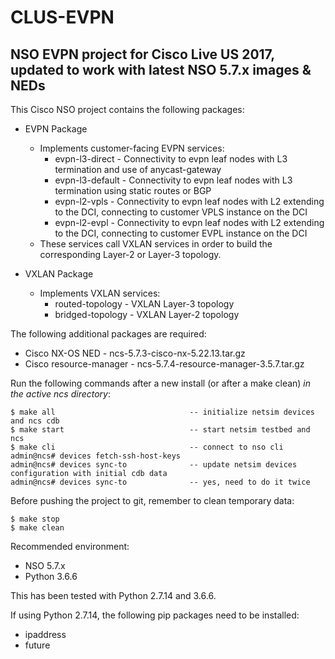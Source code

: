 # CLUS-EVPN
## NSO EVPN project for Cisco Live US 2017, updated to work with latest NSO 5.7.x images & NEDs

This Cisco NSO project contains the following packages:
- EVPN Package
    - Implements customer-facing EVPN services:
        - evpn-l3-direct  - Connectivity to evpn leaf nodes with L3 termination and use of
                            anycast-gateway
        - evpn-l3-default - Connectivity to evpn leaf nodes with L3 termination using
                            static routes or BGP
        - evpn-l2-vpls    - Connectivity to evpn leaf nodes with L2 extending to the DCI,
                            connecting to customer VPLS instance on the DCI
        - evpn-l2-evpl    - Connectivity to evpn leaf nodes with L2 extending to the DCI,
                            connecting to customer EVPL instance on the DCI
    - These services call VXLAN services in order to build the corresponding Layer-2 or
      Layer-3 topology.

- VXLAN Package
    - Implements VXLAN services:
        - routed-topology - VXLAN Layer-3 topology
        - bridged-topology - VXLAN Layer-2 topology

The following additional packages are required:
- Cisco NX-OS NED - ncs-5.7.3-cisco-nx-5.22.13.tar.gz
- Cisco resource-manager - ncs-5.7.4-resource-manager-3.5.7.tar.gz

Run the following commands after a new install (or after a make clean) *in the active ncs directory*:

    $ make all                              -- initialize netsim devices and ncs cdb
    $ make start                            -- start netsim testbed and ncs
    $ make cli					            -- connect to nso cli
    admin@ncs# devices fetch-ssh-host-keys
    admin@ncs# devices sync-to	            -- update netsim devices configuration with initial cdb data
    admin@ncs# devices sync-to	            -- yes, need to do it twice

Before pushing the project to git, remember to clean temporary data:

    $ make stop
    $ make clean

Recommended environment:
- NSO 5.7.x
- Python 3.6.6

This has been tested with Python 2.7.14 and 3.6.6.

If using Python 2.7.14, the following pip packages need to be installed:
- ipaddress
- future
